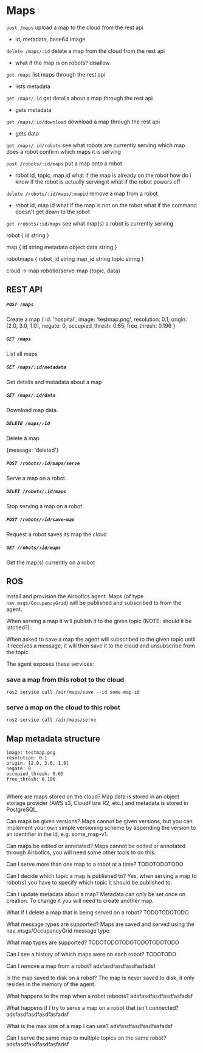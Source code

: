 # Maps

`post /maps`
upload a map to the cloud from the rest api
- id, metadata, base64 image

`delete /maps/:id`
delete a map from the cloud from the rest api
- what if the map is on robots? disallow

`get /maps`
list maps through the rest api
- lists metadata

`get /maps/:id`
get details about a map through the rest api
- gets metadata

`get /maps/:id/download`
download a map through the rest api
- gets data

`get /maps/:id/robots`
see what robots are currently serving which map
does a robot confirm which maps it is serving

`post /robots/:id/maps`
put a map onto a robot
- robot id, topic, map id
what if the map is already on the robot
how do i know if the robot is actually serving it
what if the robot powers off

`delete /robots/:id/maps/:mapid`
remove a map from a robot
- robot id, map id
what if the map is not on the robot
what if the command doesn't get down to the robot


`get /robots/:id/maps`
see what map(s) a robot is currently serving


robot {
    id string
}

map {
    id string
    metadata object
    data string
}

robotmaps {
    robot_id string
    map_id string
    topic string
}

cloud -> map   robotid/serve-map {topic, data}



## REST API

##### `POST /maps`
Create a map
{
    id: 'hospital',
    image: 'testmap.png',
    resolution: 0.1,
    origin: [2.0, 3.0, 1.0],
    negate: 0,
    occupied_thresh: 0.65,
    free_thresh: 0.196
}


##### `GET /maps`
List all maps


##### `GET /maps/:id/metadata`
Get details and metadata about a map


##### `GET /maps/:id/data`
Download map data.

<binary data>

<!-- 
`post /robots/:id/save-map`
save whatever map(s) is on a robot to the cloud 
-->


##### `DELETE /maps/:id`
Delete a map

{message: 'deleted'}


##### `POST /robots/:id/maps/serve`
Serve a map on a robot.

##### `DELET /robots/:id/maps`
Stop serving a map on a robot.


##### `POST /robots/:id/save-map`
Request a robot saves its map the cloud



##### `GET /robots/:id/maps`
Get the map(s) currently on a robot



## ROS

Install and provision the Airbotics agent. Maps (of type `nav_msgs/OccupancyGrid`) will be published and subscribed to from the agent.

When serving a map it will publish it to the given topic (NOTE: should it be latched?).

When asked to save a map the agent will subscribed to the given topic until it receives a message, it will then save it to the cloud and unsubscribe from the topic.

The agent exposes these services:

### save a map from this robot to the cloud

```
ros2 service call /air/maps/save --id some-map-id
```

### serve a map on the cloud to this robot
```
ros2 service call /air/maps/serve
```



## Map metadata structure

```
image: testmap.png
resolution: 0.1
origin: [2.0, 3.0, 1.0]
negate: 0
occupied_thresh: 0.65
free_thresh: 0.196
```


##

Where are maps stored on the cloud?
Map data is stored in an object storage provider (AWS s3, CloudFlare R2, etc.) and metadata is stored in PostgreSQL.

Can maps be given versions?
Maps cannot be given versions, but you can implement your own simple versioning scheme by appending the version to an identifier in the id, e.g. <InlineCode>some_map-v1</InlineCode>.

Can maps be edited or annotated?
Maps cannot be edited or annotated through Airbotics, you will need some other tools to do this.

Can I serve more than one map to a robot at a time?
TODOTODOTODO

Can I decide which topic a map is published to?
Yes, when serving a map to robot(s) you have to specify which topic it should be published to.

Can I update metadata about a map?
Metadata can only be set once on creation. To change it you will need to create another map.

What if I delete a map that is being served on a robot?
TODOTODOTODO

What message types are supported?
Maps are saved and served using the <InlineCode>nav_msgs/OccupancyGrid</InlineCode> message type.

What map types are supported?
TODOTODOTODOTODOTODOTODO

Can I see a history of which maps were on each robot?
TODOTODO

Can I remove a map from a robot?
adsfasdfasdfasdfasfadsf

Is the map saved to disk on a robot?
The map is never saved to disk, it only resides in the memory of the agent.

What happens to the map when a robot reboots?
adsfasdfasdfasdfasfadsf

What happens if I try to serve a map on a robot that isn't connected?
adsfasdfasdfasdfasfadsf

What is the max size of a map I can use?
adsfasdfasdfasdfasfadsf

Can I serve the same map to multiple topics on the same robot?
adsfasdfasdfasdfasfadsf